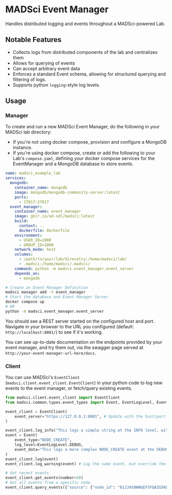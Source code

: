 # MADSci Event Manager

Handles distributed logging and events throughout a MADSci-powered Lab.

## Notable Features

- Collects logs from distributed components of the lab and centralizes them
- Allows for querying of events
- Can accept arbitrary event data
- Enforces a standard Event schema, allowing for structured querying and filtering of logs.
- Supports python `logging`-style log levels.

## Usage

### Manager

To create and run a new MADSci Event Manager, do the following in your MADSci lab directory:

- If you're not using docker compose, provision and configure a MongoDB instance.
- If you're using docker compose, create or add the following to your Lab's `compose.yaml`, defining your docker compose services for the EventManager and a MongoDB database to store events.


```yaml
name: madsci_example_lab
services:
  mongodb:
    container_name: mongodb
    image: mongodb/mongodb-community-server:latest
    ports:
      - 27017:27017
  event_manager:
    container_name: event_manager
    image: ghcr.io/ad-sdl/madsci:latest
    build:
      context: ..
      dockerfile: Dockerfile
    environment:
      - USER_ID=1000
      - GROUP_ID=1000
    network_mode: host
    volumes:
      - /path/to/your/lab/direcotry:/home/madsci/lab/
      - .madsci:/home/madsci/.madsci/
    command: python -m madsci.event_manager.event_server
    depends_on:
      - mongodb
```

```bash
# Create an Event Manager Definition
madsci manager add -t event_manager
# Start the database and Event Manager Server
docker compose up
# OR
python -m madsci.event_manager.event_server
```

You should see a REST server started on the configured host and port. Navigate in your browser to the URL you configured (default: `http://localhost:8001/`) to see if it's working.

You can see up-to-date documentation on the endpoints provided by your event manager, and try them out, via the swagger page served at `http://your-event-manager-url-here/docs`.

### Client

You can use MADSci's `EventClient` (`madsci.client.event_client.EventClient`) in your python code to log new events to the event manager, or fetch/query existing events.

```python
from madsci.client.event_client import EventClient
from madsci.common.types.event_types import Event, EventLogLevel, EventType

event_client = EventClient(
    event_server="https://127.0.0.1:8001", # Update with the host/port you configured for your EventManager server
)

event_client.log_info("This logs a simple string at the INFO level, with event_type LOG_INFO")
event = Event(
    event_type="NODE_CREATE",
    log_level=EventLogLevel.DEBUG,
    event_data="This logs a more complex NODE_CREATE event at the DEBUG level. The event_data field should contain relevant data about the event (in this case, something like the NodeDefinition, for instance)"
)
event_client.log(event)
event_client.log_warning(event) # Log the same event, but override the log level.

# Get recent events
event_client.get_events(number=50)
# Get all events from a specific node
event_client.query_events({"source": {"node_id": "01JJ4S0WNGEF5FQAZG5KDGJRBV"}})
```
